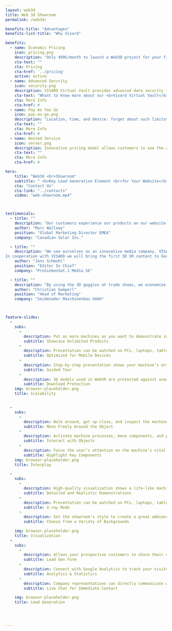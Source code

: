```yaml
---
layout: web3d
title: Web 3d Showroom
permalink: /web3d/

benefits-title: "Advantages"
benefits-list-title: "Why Visard"

benefits:
  - name: Economic Pricing
    icon: pricing.png
    description: "Only 499€/month to launch a Web3D project for your first machine virtualization. Customers who order more than one qualify for special deals!"
    cta-text: ""
    cta: Pricing
    cta-href: '../pricing'
    active: active
  - name: Advanced Security
    icon: security.png
    description: VISARD Virtual Vault provides advanced data security to keep your information and technologies safe.
    cta-text: "Whant to know more about our <b>Visard Virtual Vault</b>?"
    cta: More Info
    cta-href: #
  - name: Pay As You Go
    icon: pay-as-go.png
    description: "Location, time, and device: forget about such limitations. VISARD 3D Visualization Platform solutions are available anytime and everywhere!"
    cta-text: ""
    cta: More Info
    cta-href: #
  - name: Hosted Service
    icon: server.png
    description: Innovative pricing model allows customers to see the approximate project budget right away and split it into payment periods.
    cta-text: ""
    cta: More Info
    cta-href: #

hero: 
    title: "Web3d <br>Showroom"
    subtitle: " <b>Key Lead Generation Element <br>for Your Website</b>"
    cta: "Contact Us"
    cta-link: "../contacts"
    video: "web-showroom.mp4"



testimonials: 
  - title: ""  
    description: "Our customers experience our products on our website as realistically as on-site in a store thanks to VISARD’s 3D Renderings."
    author: "Marc Wallowy"
    position: "Global Marketing Director EMEA"
    company: "Canadian Solar Inc."  

  - title: ""
    description: "We see ourselves as an innovative media company. VISARD’s technology supports this claim. 
In cooperation with VISARD we will bring the first 3D VR content to German television in 2016."
    author: "Jens Schmohl"
    position: "Editor In Chief"
    company: "ProSiebenSat.1 Media SE"

  - title: ""  
    description: "By using the 3D goggles at trade shows, we economise on the substantial transport costs for our machines. Already after two trade shows the investment is amortised. Last but not least, the use of this solutions reflects Seidenaders positioning as an industry-leading innovator."
    author: "Christian Gamperl"
    position: "Head of Marketing"
    company: "Seidenader Maschinenbau GmbH" 



feature-slides: 
  - 
    subs: 
      - 
        description: Put as more machines as you want to demonstrate in a single showroom
        subtitle: Showcase Unlimited Products
      - 
        description: Presentation can be watched on PCs, laptops, tablets or smartphones
        subtitle: Optimized for Mobile Devices 
      - 
        description: Step-by-step presentation shows your machine’s entire range of functionality
        subtitle: Guided Tour
      - 
        description: 3D models used in WebVR are protected against unauthorized downloads
        subtitle: Download Protection
    img: browser-placeholder.png
    title: Scalability


  - 
    subs: 
      - 
        description: Walk around, get up close, and inspect the machine from every angle
        subtitle: Move Freely Around the Object
      - 
        description: Activate machine processes, move components, and perform countless other actions
        subtitle: Interact with Objects 
      - 
        description: Focus the user’s attention on the machine’s vital parts
        subtitle: Highlight Key Components
    img: browser-placeholder.png
    title: Interplay

  - 
    subs: 
      - 
        description: High-quality visualization shows a life-like machine
        subtitle: Detailed and Realistic Demonstrations
      - 
        description: Presentation can be watched on PCs, laptops, tablets or smartphones
        subtitle: X-ray Mode 
      - 
        description: Set the showroom’s style to create a great ambiance
        subtitle: Choose from a Variety of Backgrounds

    img: browser-placeholder.png
    title: Visualization
  - 
    subs: 
      - 
        description: Allows your prospective customers to share their contact info with you during the presentation
        subtitle: Lead Gen Form
      - 
        description: Connect with Google Analytics to track your visitors’ progress inside the demo
        subtitle: Analytics & Statistics 
      - 
        description: Company representatives can directly communicate with customer during demo
        subtitle: Live Chat for Immediate Contact

    img: browser-placeholder.png
    title: Lead Generation



 
---
```



 

 